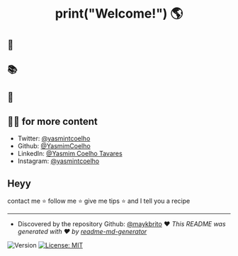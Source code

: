 <h1 align="center">print("Welcome!") 🌎</h1>

## 👑
## 📚
## 🔮

## 👱‍♀️ for more content

* Twitter: [@yasmintcoelho](https://twitter.com/yasmintcoelho)
* Github: [@YasmimCoelho](https://github.com/YasmimCoelho)
* LinkedIn: [@Yasmim Coelho Tavares](https://www.linkedin.com/in/yasmin-coelho-tavares/)
* Instagram: [@yasmintcoelho](https://www.instagram.com/yasmintcoelho/)

## Heyy

contact me ⭐️ follow me ⭐️ give me tips ⭐️ and I tell you a recipe

***
* Discovered by the repository Github: [@maykbrito](https://github.com/maykbrito) ❤️
_This README was generated with ❤️ by [readme-md-generator](https://github.com/kefranabg/readme-md-generator)_
<p>
  <img alt="Version" src="https://img.shields.io/badge/version-1.0.0-blue.svg?cacheSeconds=2592000" />
  <a href="#" target="_blank">
    <img alt="License: MIT" src="https://img.shields.io/badge/License-MIT-yellow.svg" />
  </a>
</p>
